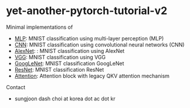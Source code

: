 # yet-another-pytorch-tutorial-v2

Minimal implementations of
- [MLP](https://github.com/sjchoi86/yet-another-pytorch-tutorial-v2/blob/main/code/mlp.ipynb): MNIST classification using multi-layer perception (MLP)
- [CNN](https://github.com/sjchoi86/yet-another-pytorch-tutorial-v2/blob/main/code/cnn.ipynb): MNIST classification using convolutional neural networks (CNN)
- [AlexNet](https://github.com/sjchoi86/yet-another-pytorch-tutorial-v2/blob/main/code/alexnet.ipynb): : MNIST classification using AlexNet
- [VGG](https://github.com/sjchoi86/yet-another-pytorch-tutorial-v2/blob/main/code/vgg.ipynb): MNIST classification using VGG
- [GoogLeNet](https://github.com/sjchoi86/yet-another-pytorch-tutorial-v2/blob/main/code/googlenet.ipynb): MNIST classification GoogLeNet
- [ResNet](https://github.com/sjchoi86/yet-another-pytorch-tutorial-v2/blob/main/code/resnet.ipynb): MNIST classification ResNet
- [Attention](https://github.com/sjchoi86/yet-another-pytorch-tutorial-v2/blob/main/code/attention.ipynb): Attention block with legacy QKV attention mechanism

Contact
- sungjoon dash choi at korea dot ac dot kr
